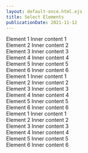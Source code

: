 ```yaml
---
layout: default-once.html.ejs
title: Select Elements
publicationDate: 2021-11-12
---
```


<select-elements id="first-select-elements" class="foobar">
    <div>Element 1 <span>Inner content 1</span></div>
    <div>Element 2 <span>Inner content 2</span></div>
    <div>Element 3 <span>Inner content 3</span></div>
    <div>Element 4 <span>Inner content 4</span></div>
    <div>Element 5 <span>Inner content 5</span></div>
    <div>Element 6 <span>Inner content 6</span></div>
</select-elements>

<select-elements id="second-select-elements">
    <div>Element 1 <span>Inner content 1</span></div>
    <div>Element 2 <span>Inner content 2</span></div>
    <div>Element 3 <span>Inner content 3</span></div>
    <div>Element 4 <span>Inner content 4</span></div>
    <div>Element 5 <span>Inner content 5</span></div>
    <div>Element 6 <span>Inner content 6</span></div>
</select-elements>

<select-elements id="third-select-elements" tag-name="span">
    <div>Element 1 <span>Inner content 1</span></div>
    <div>Element 2 <span>Inner content 2</span></div>
    <div>Element 3 <span>Inner content 3</span></div>
    <div>Element 4 <span>Inner content 4</span></div>
    <div>Element 5 <span>Inner content 5</span></div>
    <div>Element 6 <span>Inner content 6</span></div>
</select-elements>

<!-- <select-elements id="fourth-select-elements" tag-name="foo" count='3'>
    <div><div>Element 1 <span>Inner content 1</span></div></div>
    <div><div>Element 2 <span>Inner content 2</span></div></div>
    <div><div>Element 3 <span>Inner content 3</span></div></div>
    <div><div>Element 4 <span>Inner content 4</span></div></div>
    <div><div>Element 5 <span>Inner content 5</span></div></div>
    <div><div>Element 6 <span>Inner content 6</span></div></div>
</select-elements>
-->


